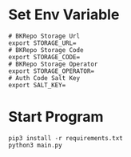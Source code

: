 # Set Env Variable

```shell
# BKRepo Storage Url
export STORAGE_URL=
# BKRepo Storage Code
export STORAGE_CODE=
# BKRepo Storage Operator
export STORAGE_OPERATOR=
# Auth Code Salt Key
export SALT_KEY=
```
# Start Program
```shell
pip3 install -r requirements.txt
python3 main.py
```